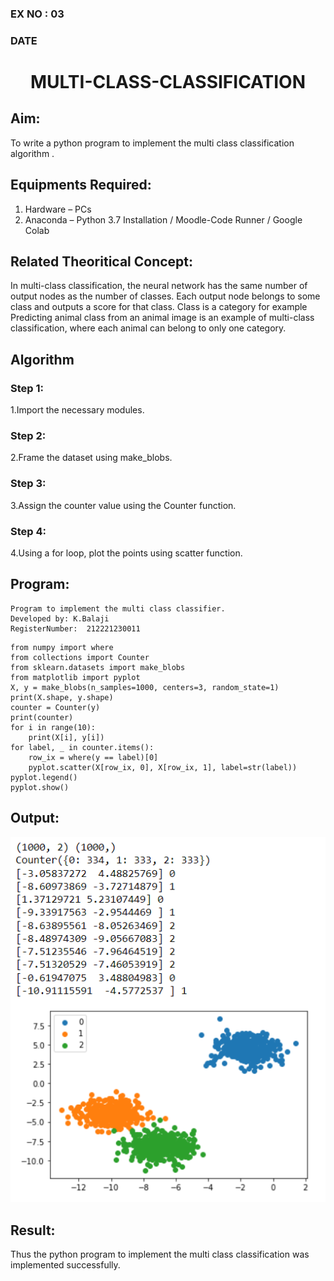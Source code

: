 ### EX NO : 03
### DATE
# <p align="center"> MULTI-CLASS-CLASSIFICATION </p>


## Aim:
To write a python program to implement the multi class classification algorithm .

## Equipments Required:
1. Hardware – PCs
2. Anaconda – Python 3.7 Installation / Moodle-Code Runner / Google Colab

## Related Theoritical Concept:
In multi-class classification, the neural network has the same number of output nodes as the number of classes. Each output node belongs to some class and outputs a score for that class. Class is a category for example Predicting animal class from an animal image is an example of multi-class classification, where each animal can belong to only one category.


## Algorithm
### Step 1:
1.Import the necessary modules.
### Step 2:
2.Frame the dataset using make_blobs.
### Step 3:
3.Assign the counter value using the Counter function.
### Step 4:
4.Using a for loop, plot the points using scatter function.
## Program:
~~~
Program to implement the multi class classifier.
Developed by: K.Balaji
RegisterNumber:  212221230011
~~~
```
from numpy import where
from collections import Counter
from sklearn.datasets import make_blobs
from matplotlib import pyplot
X, y = make_blobs(n_samples=1000, centers=3, random_state=1)
print(X.shape, y.shape)
counter = Counter(y)
print(counter)
for i in range(10):
    print(X[i], y[i])
for label, _ in counter.items():
	row_ix = where(y == label)[0]
	pyplot.scatter(X[row_ix, 0], X[row_ix, 1], label=str(label))
pyplot.legend()
pyplot.show()
```
## Output:
![multi class classification plot](123.png)


## Result:
Thus the python program to implement the multi class classification was implemented successfully.
